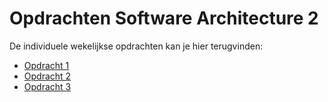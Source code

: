 Opdrachten Software Architecture 2
==
De individuele wekelijkse opdrachten kan je hier terugvinden:
* [Opdracht 1](/OPDRACHT1.md)
* [Opdracht 2](/OPDRACHT2.md)
* [Opdracht 3](/OPDRACHT3.md)
